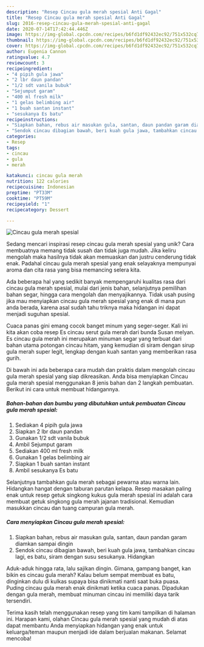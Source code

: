 ```yaml
---
description: "Resep Cincau gula merah spesial Anti Gagal"
title: "Resep Cincau gula merah spesial Anti Gagal"
slug: 2016-resep-cincau-gula-merah-spesial-anti-gagal
date: 2020-07-14T17:42:44.446Z
image: https://img-global.cpcdn.com/recipes/b6fd1df92432ec92/751x532cq70/cincau-gula-merah-spesial-foto-resep-utama.jpg
thumbnail: https://img-global.cpcdn.com/recipes/b6fd1df92432ec92/751x532cq70/cincau-gula-merah-spesial-foto-resep-utama.jpg
cover: https://img-global.cpcdn.com/recipes/b6fd1df92432ec92/751x532cq70/cincau-gula-merah-spesial-foto-resep-utama.jpg
author: Eugenia Cannon
ratingvalue: 4.7
reviewcount: 3
recipeingredient:
- "4 pipih gula jawa"
- "2 lbr daun pandan"
- "1/2 sdt vanila bubuk"
- "Sejumput garam"
- "400 ml fresh milk"
- "1 gelas belimbing air"
- "1 buah santan instant"
- "sesukanya Es batu"
recipeinstructions:
- "Siapkan bahan, rebus air masukan gula, santan, daun pandan garam diamkan sampai dingin"
- "Sendok cincau dibagian bawah, beri kuah gula jawa, tambahkan cincau lagi, es batu, siram dengan susu sesukanya. Hidangkan"
categories:
- Resep
tags:
- cincau
- gula
- merah

katakunci: cincau gula merah 
nutrition: 122 calories
recipecuisine: Indonesian
preptime: "PT33M"
cooktime: "PT59M"
recipeyield: "1"
recipecategory: Dessert

---
```



![Cincau gula merah spesial](https://img-global.cpcdn.com/recipes/b6fd1df92432ec92/751x532cq70/cincau-gula-merah-spesial-foto-resep-utama.jpg)

Sedang mencari inspirasi resep cincau gula merah spesial yang unik? Cara membuatnya memang tidak susah dan tidak juga mudah. Jika keliru mengolah maka hasilnya tidak akan memuaskan dan justru cenderung tidak enak. Padahal cincau gula merah spesial yang enak selayaknya mempunyai aroma dan cita rasa yang bisa memancing selera kita.

Ada beberapa hal yang sedikit banyak mempengaruhi kualitas rasa dari cincau gula merah spesial, mulai dari jenis bahan, selanjutnya pemilihan bahan segar, hingga cara mengolah dan menyajikannya. Tidak usah pusing jika mau menyiapkan cincau gula merah spesial yang enak di mana pun anda berada, karena asal sudah tahu triknya maka hidangan ini dapat menjadi suguhan spesial.

Cuaca panas gini emang cocok banget minum yang seger-seger. Kali ini kita akan coba resep Es cincau serut gula merah dari bunda Susan melyan. Es cincau gula merah ini merupakan minuman segar yang terbuat dari bahan utama potongan cincau hitam, yang kemudian di siram dengan sirup gula merah super legit, lengkap dengan kuah santan yang memberikan rasa gurih.


Di bawah ini ada beberapa cara mudah dan praktis dalam mengolah cincau gula merah spesial yang siap dikreasikan. Anda bisa menyiapkan Cincau gula merah spesial menggunakan 8 jenis bahan dan 2 langkah pembuatan. Berikut ini cara untuk membuat hidangannya.

<!--inarticleads1-->

##### Bahan-bahan dan bumbu yang dibutuhkan untuk pembuatan Cincau gula merah spesial:

1. Sediakan 4 pipih gula jawa
1. Siapkan 2 lbr daun pandan
1. Gunakan 1/2 sdt vanila bubuk
1. Ambil Sejumput garam
1. Sediakan 400 ml fresh milk
1. Gunakan 1 gelas belimbing air
1. Siapkan 1 buah santan instant
1. Ambil sesukanya Es batu


Selanjutnya tambahkan gula merah sebagai pewarna atau warna lain. Hidangkan hangat dengan taburan parutan kelapa. Resep masakan paling enak untuk resep getuk singkong kukus gula merah spesial ini adalah cara membuat getuk singkong gula merah jajanan tradisional. Kemudian masukkan cincau dan tuang campuran gula merah. 

<!--inarticleads2-->

##### Cara menyiapkan Cincau gula merah spesial:

1. Siapkan bahan, rebus air masukan gula, santan, daun pandan garam diamkan sampai dingin
1. Sendok cincau dibagian bawah, beri kuah gula jawa, tambahkan cincau lagi, es batu, siram dengan susu sesukanya. Hidangkan


Aduk-aduk hingga rata, lalu sajikan dingin. Gimana, gampang banget, kan bikin es cincau gula merah? Kalau belum sempat membuat es batu, dinginkan dulu di kulkas supaya bisa dinikmati nanti saat buka puasa. Puding cincau gula merah enak dinikmati ketika cuaca panas. Dipadukan dengan gula merah, membuat minuman cincau ini memiliki daya tarik tersendiri. 

Terima kasih telah menggunakan resep yang tim kami tampilkan di halaman ini. Harapan kami, olahan Cincau gula merah spesial yang mudah di atas dapat membantu Anda menyiapkan hidangan yang enak untuk keluarga/teman maupun menjadi ide dalam berjualan makanan. Selamat mencoba!
